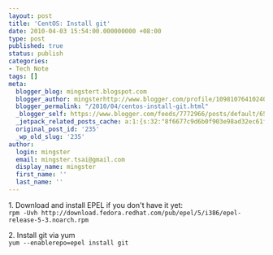 ```yaml
---
layout: post
title: 'CentOS: Install git'
date: 2010-04-03 15:54:00.000000000 +08:00
type: post
published: true
status: publish
categories:
- Tech Note
tags: []
meta:
  blogger_blog: mingstert.blogspot.com
  blogger_author: mingsterhttp://www.blogger.com/profile/10981076410240209932noreply@blogger.com
  blogger_permalink: "/2010/04/centos-install-git.html"
  _blogger_self: https://www.blogger.com/feeds/7772966/posts/default/6570706188794209744
  _jetpack_related_posts_cache: a:1:{s:32:"8f6677c9d6b0f903e98ad32ec61f8deb";a:2:{s:7:"expires";i:1455941672;s:7:"payload";a:3:{i:0;a:1:{s:2:"id";i:260;}i:1;a:1:{s:2:"id";i:256;}i:2;a:1:{s:2:"id";i:229;}}}}
  original_post_id: '235'
  _wp_old_slug: '235'
author:
  login: mingster
  email: mingster.tsai@gmail.com
  display_name: mingster
  first_name: ''
  last_name: ''
---
```

<p>1. Download and install EPEL if you don't have it yet:<br /><code>rpm -Uvh http://download.fedora.redhat.com/pub/epel/5/i386/epel-release-5-3.noarch.rpm<br /></code></p>
<p>2. Install git via yum<br /><code>yum --enablerepo=epel install git</code></p>
<p></p>
